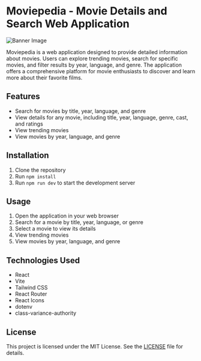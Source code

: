 # Moviepedia - Movie Details and Search Web Application

![Banner Image](https://i.ibb.co.com/S344jBB/movilog.png)

Moviepedia is a web application designed to provide detailed information about movies. Users can explore trending movies, search for specific movies, and filter results by year, language, and genre. The application offers a comprehensive platform for movie enthusiasts to discover and learn more about their favorite films.

## Features

* Search for movies by title, year, language, and genre
* View details for any movie, including title, year, language, genre, cast, and ratings
* View trending movies
* View movies by year, language, and genre

## Installation

1. Clone the repository
2. Run `npm install`
3. Run `npm run dev` to start the development server

## Usage

1. Open the application in your web browser
2. Search for a movie by title, year, language, or genre
3. Select a movie to view its details
4. View trending movies
5. View movies by year, language, and genre

## Technologies Used

* React
* Vite
* Tailwind CSS
* React Router
* React Icons
* dotenv
* class-variance-authority

## License

This project is licensed under the MIT License. See the [LICENSE](LICENSE) file for details.

